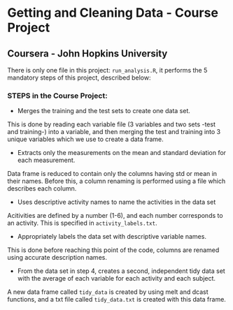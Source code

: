 # Getting and Cleaning Data - Course Project
## Coursera - John Hopkins University

There is only one file in this project: `run_analysis.R`, it performs the 5 mandatory steps of this project, described below:

### STEPS in the Course Project:

- Merges the training and the test sets to create one data set. 

This is done by reading each variable file (3 variables and two sets -test and training-) into a variable, and then merging the test and training
into 3 unique variables which we use to create a data frame.

- Extracts only the measurements on the mean and standard deviation for each measurement. 

Data frame is reduced to contain only the columns having std or mean in their names. Before this, a column renaming is performed using a file which describes each column.

- Uses descriptive activity names to name the activities in the data set

Acitivities are defined by a number (1-6), and each number corresponds to an activity. This is specified in `activity_labels.txt`.

- Appropriately labels the data set with descriptive variable names. 

This is done before reaching this point of the code, columns are renamed using accurate description names. 

- From the data set in step 4, creates a second, independent tidy data set with the average of each variable for each activity and each subject.

A new data frame called `tidy_data` is created by using melt and dcast functions, and a txt file called `tidy_data.txt` is created with this data frame.

